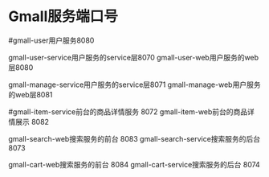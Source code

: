 # Gmall服务端口号
#gmall-user用户服务8080

gmall-user-service用户服务的service层8070
gmall-user-web用户服务的web层8080

gmall-manage-service用户服务的service层8071
gmall-manage-web用户服务的web层8081

#gmall-item-service前台的商品详情服务 8072
gmall-item-web前台的商品详情展示 8082

gmall-search-web搜索服务的前台 8083
gmall-search-service搜索服务的后台 8073

gmall-cart-web搜索服务的前台 8084
gmall-cart-service搜索服务的后台 8074
